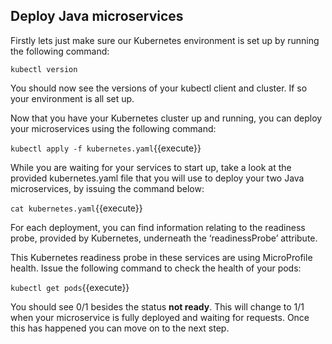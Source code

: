 ## Deploy Java microservices

Firstly lets just make sure our Kubernetes environment is set up by running the following command:

`kubectl version`

You should now see the versions of your kubectl client and cluster. If so your environment is all set up.

Now that you have your Kubernetes cluster up and running, you can deploy your microservices using the following command:

`kubectl apply -f kubernetes.yaml`{{execute}}

While you are waiting for your services to start up, take a look at the provided kubernetes.yaml file that you will use to deploy your two Java microservices, by issuing the command below:

`cat kubernetes.yaml`{{execute}}

For each deployment, you can find information relating to the readiness probe, provided by Kubernetes, underneath the ‘readinessProbe’ attribute.

This Kubernetes readiness probe in these services are using MicroProfile health. Issue the following command to check the health of your pods:

`kubectl get pods`{{execute}}

You should see 0/1 besides the status **not ready**. This will change to 1/1 when your microservice is fully deployed and waiting for requests. Once this has happened you can move on to the next step.
